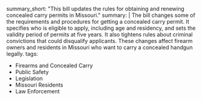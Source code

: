 summary_short: "This bill updates the rules for obtaining and renewing concealed carry permits in Missouri."
summary: |
  The bill changes some of the requirements and procedures for getting a concealed carry permit. It specifies who is eligible to apply, including age and residency, and sets the validity period of permits at five years. It also tightens rules about criminal convictions that could disqualify applicants. These changes affect firearm owners and residents in Missouri who want to carry a concealed handgun legally.
tags:
  - Firearms and Concealed Carry
  - Public Safety
  - Legislation
  - Missouri Residents
  - Law Enforcement
